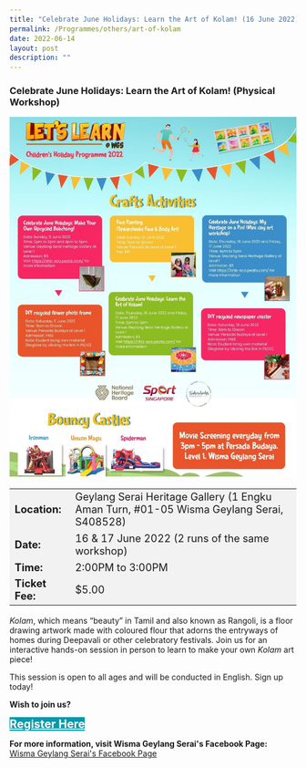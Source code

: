 ```yaml
---
title: "Celebrate June Holidays: Learn the Art of Kolam! (16 June 2022)"
permalink: /Programmes/others/art-of-kolam
date: 2022-06-14
layout: post
description: ""
---
```

### Celebrate June Holidays: Learn the Art of Kolam! (Physical Workshop) ###

<img src="/images/Programmes (June 2022)/WGS-children-programme.jpg" style="width:650px; height:auto">

<table  style="font-size:130%; background-color:#f2f2f2">
	<tbody>
		<tr>
			 <td><b>Location:</b></td><td>Geylang Serai Heritage Gallery (1 Engku Aman Turn, #01-05 Wisma Geylang Serai, S408528)</td>
		</tr>
		<tr>
		 <td><b>Date:</b> </td><td>16 & 17 June 2022 (2 runs of the same workshop)</td>
		</tr>
		<tr>
			<td> <b>Time:</b> </td><td> 2:00PM to 3:00PM </td>
		</tr>
			<tr>
			<td> <b>Ticket Fee:</b> </td><td> $5.00 </td>
		</tr>
	</tbody>
</table>

_Kolam_, which means “beauty” in Tamil and also known as Rangoli, is a floor drawing artwork made with coloured flour that adorns the entryways of homes during Deepavali or other celebratory festivals. Join us for an interactive hands-on session in person to learn to make your own _Kolam_ art piece!  
  
This session is open to all ages and will be conducted in English. Sign up today!

<b>	Wish to join us?</b>
<div>
	<a href="https://nhb-eco.peatix.com/" style="font-size:20px; width:35%; height:60px; background-color:#0899AA; color:white" class="bp-button"><b>Register Here</b></a>
</div>

<b>For more information, visit Wisma Geylang Serai's Facebook Page: </b><br>[Wisma Geylang Serai's Facebook Page](www.facebook.com/WismaGeylangSerai  )<br><br><br>